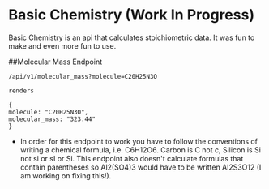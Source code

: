 # Basic Chemistry (Work In Progress)

Basic Chemistry is an api that calculates stoichiometric data. It was fun
to make and even more fun to use.

##Molecular Mass Endpoint
```
/api/v1/molecular_mass?molecule=C20H25N3O

renders

{
molecule: "C20H25N3O",
molecular_mass: "323.44"
}
```
* In order for this endpoint to work you have to follow the conventions of writing a chemical formula, i.e. C6H12O6.
Carbon is C not c, Silicon is Si not si or sI or Si. This endpoint also doesn't calculate formulas that contain
parentheses so Al2(SO4)3 would have to be written Al2S3O12 (I am working on fixing this!).
